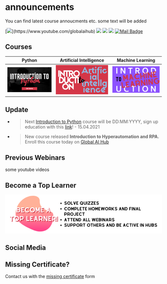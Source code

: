 # announcements
You can find latest course annoucments etc. some text will be added

[![](https://img.shields.io/badge/youtube-%23FF0000.svg?&style=for-the-badge&logo=youtube&logoColor=white")](https://www.youtube.com/globalaihub)
[![](https://img.shields.io/badge/twitter-%231DA1F2.svg?&style=for-the-badge&logo=twitter&logoColor=white)](https://www.twitter.com/globalaihub)
[![](https://img.shields.io/badge/linkedin-%230077B5.svg?&style=for-the-badge&logo=linkedin&logoColor=white)](https://www.linkedin.com/in/globalaihub/)
[![](https://img.shields.io/badge/instagram-%23E4405F.svg?&style=for-the-badge&logo=instagram&logoColor=white)](https://instagram.com/globalaihub)
[![Mail Badge](https://img.shields.io/badge/hello@globalaihub.com-c14438?style=for-the-badge&logo=Gmail&logoColor=white&link=mailto:hello@globalaihub.com)](mailto:hello@globalaihub.com)

## Courses
|Python|Artificial Intelligence|Machine Learning|
|-|-|-|
|![](assets/intropython.png)|![](assets/introai.png)|![](assets/introml.png)|

## Update
- > Next [Introduction to Python](https://github.com/gaih/announcements/blob/main/introduction-to-python.md) course will be DD:MM:YYYY, sign up education with this [link](globalaihub.com)! - 15.04.2021
- > New course released **Introduction to Hyperautomation and RPA.** Enroll this course today on [Global AI Hub](globalaihub.com/education)

## Previous Webinars
some youtube videos


## Become a Top Learner
[![](assets/become-top-learner.png)](https://globalaihub.com/top-learner)

## Social Media


## Missing Certificate?
Contact us with the [missing certificate](google.com) form
